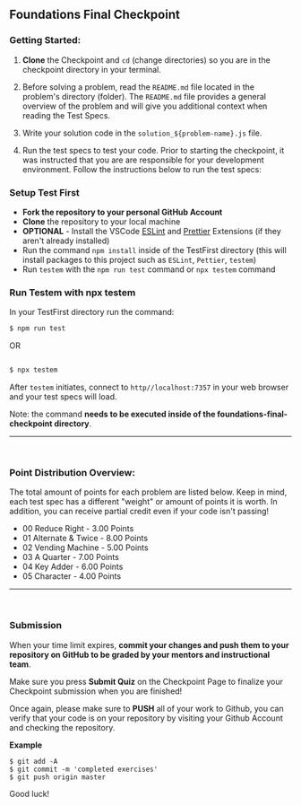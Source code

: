 ## Foundations Final Checkpoint

### Getting Started:

1. **Clone** the Checkpoint and `cd` (change directories) so you are in the checkpoint directory in your terminal.

2. Before solving a problem, read the `README.md` file located in the problem's directory (folder). The `README.md` file provides a general overview of the problem and will give you additional context when reading the Test Specs.

3. Write your solution code in the `solution_${problem-name}.js` file.

4. Run the test specs to test your code. Prior to starting the checkpoint, it was instructed that you are are responsible for your development environment. Follow the instructions below to run the test specs:

### Setup Test First

- **Fork the repository to your personal GitHub Account**
- **Clone** the repository to your local machine
- **OPTIONAL** - Install the VSCode [ESLint](https://marketplace.visualstudio.com/items?itemName=dbaeumer.vscode-eslint) and [Prettier](https://marketplace.visualstudio.com/items?itemName=esbenp.prettier-vscode) Extensions (if they aren't already installed)
- Run the command `npm install` inside of the TestFirst directory (this will install packages to this project such as `ESLint`, `Pettier`, `testem`)
- Run `testem` with the `npm run test` command or `npx testem` command

### Run Testem with npx testem

In your TestFirst directory run the command:

```sh
$ npm run test
```

OR

```sh

$ npx testem

```

After `testem` initiates, connect to `http//localhost:7357` in your web browser and your test specs will load.

Note: the command **needs to be executed inside of the foundations-final-checkpoint directory**.

<hr>
<br>



### Point Distribution Overview:

The total amount of points for each problem are listed below. Keep in mind, each test spec has a different "weight" or amount of points it is worth. In addition, you can receive partial credit even if your code isn't passing!

- 00 Reduce Right - 3.00 Points
- 01 Alternate & Twice - 8.00 Points
- 02 Vending Machine - 5.00 Points
- 03 A Quarter - 7.00 Points
- 04 Key Adder - 6.00 Points
- 05 Character - 4.00 Points

<hr>
<br>

### Submission

When your time limit expires, **commit your changes and push them to your repository on GitHub to be graded by your mentors and instructional team**.

Make sure you press **Submit Quiz** on the Checkpoint Page to finalize your Checkpoint submission when you are finished!

Once again, please make sure to **PUSH** all of your work to Github, you can verify that your code is on your repository by visiting your Github Account and checking the repository.

**Example**

```
$ git add -A
$ git commit -m 'completed exercises'
$ git push origin master
```

Good luck!
